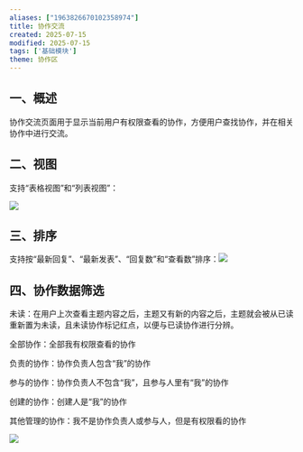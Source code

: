 ```yaml
---
aliases: ["1963826670102358974"]
title: 协作交流
created: 2025-07-15
modified: 2025-07-15
tags: ['基础模块']
theme: 协作区
---
```


## 一、概述

协作交流页面用于显示当前用户有权限查看的协作，方便用户查找协作，并在相关协作中进行交流。

## 二、视图

支持“表格视图”和“列表视图”：

![](https://myhelpdoc.oss-cn-heyuan.aliyuncs.com/mdimages/1cb2dcc23f54cb25ba4aa620fce2c3f9.jpg)

##

## 三、排序

支持按“最新回复”、“最新发表”、“回复数”和“查看数”排序：![](https://myhelpdoc.oss-cn-heyuan.aliyuncs.com/mdimages/6eb70abea6d00a33e09ada26e945e93d.jpg)

##

## 四、协作数据筛选

未读：在用户上次查看主题内容之后，主题又有新的内容之后，主题就会被从已读重新置为未读，且未读协作标记红点，以便与已读协作进行分辨。

全部协作：全部我有权限查看的协作

负责的协作：协作负责人包含“我”的协作

参与的协作：协作负责人不包含“我”，且参与人里有“我”的协作

创建的协作：创建人是“我”的协作

其他管理的协作：我不是协作负责人或参与人，但是有权限看的协作

![](https://myhelpdoc.oss-cn-heyuan.aliyuncs.com/mdimages/9f4a22b2edc7f0c230933ff85b0aeb70.jpg)

